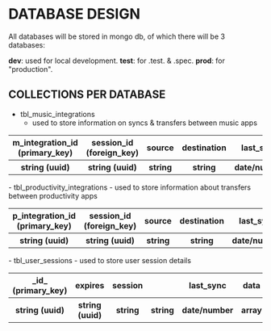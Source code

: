 # DATABASE DESIGN

All databases will be stored in mongo db, of which there will be 3 databases:

**dev**: used for local development.
**test**: for .test. & .spec.
**prod**: for "production".

## COLLECTIONS PER DATABASE
- tbl_music_integrations
  - used to store information on syncs & transfers between music apps
<table>
    <thead>
        <tr>
            <th>m_integration_id (primary_key)</th>
            <th>session_id (foreign_key)</th>
            <th>source</th>
            <th>destination</th>
            <th>last_sync</th>
            <th>data</th>
        </tr>
    </thead>
    <tbody>
        <tr>
            <th>string (uuid)</th>
            <th>string (uuid)</th>
            <th>string</th>
            <th>string</th>
            <th>date/number</th>
            <th>array</th>
        </tr>
    </tbody>
</table>
- tbl_productivity_integrations
  - used to store information about transfers between productivity apps
  <table>
    <thead>
        <tr>
            <th>p_integration_id (primary_key)</th>
            <th>session_id (foreign_key)</th>
            <th>source</th>
            <th>destination</th>
            <th>last_sync</th>
            <th>data</th>
        </tr>
    </thead>
    <tbody>
        <tr>
            <th>string (uuid)</th>
            <th>string (uuid)</th>
            <th>string</th>
            <th>string</th>
            <th>date/number</th>
            <th>array</th>
        </tr>
    </tbody>
</table>
- tbl_user_sessions
  - used to store user session details
<table>
    <thead>
        <tr>
            <th>_id_ (primary_key)</th>
            <th>expires</th>
            <th>session</th>
            <th></th>
            <th>last_sync</th>
            <th>data</th>
        </tr>
    </thead>
    <tbody>
        <tr>
            <th>string (uuid)</th>
            <th>string (uuid)</th>
            <th>string</th>
            <th>string</th>
            <th>date/number</th>
            <th>array</th>
        </tr>
    </tbody>
</table>